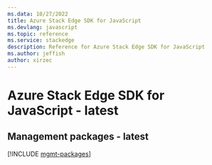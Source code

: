```yaml
---
ms.data: 10/27/2022
title: Azure Stack Edge SDK for JavaScript
ms.devlang: javascript
ms.topic: reference
ms.service: stackedge
description: Reference for Azure Stack Edge SDK for JavaScript
ms.author: jeffish
author: xirzec
---
```

# Azure Stack Edge SDK for JavaScript - latest

## Management packages - latest
[!INCLUDE [mgmt-packages](stack-edge-mgmt-index.md)]